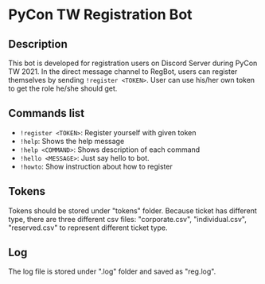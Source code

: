 # PyCon TW Registration Bot

## Description
This bot is developed for registration users on Discord Server during PyCon TW 2021.
In the direct message channel to RegBot, users can register themselves by sending `!register <TOKEN>`.
User can use his/her own token to get the role he/she should get.

## Commands list
* `!register <TOKEN>`: Register yourself with given token
* `!help`: Shows the help message
* `!help <COMMAND>`: Shows description of each command
* `!hello <MESSAGE>`: Just say hello to bot.
* `!howto`: Show instruction about how to register

## Tokens
Tokens should be stored under "tokens" folder. Because ticket has different type, there are three different csv files: "corporate.csv", "individual.csv", "reserved.csv" to represent different ticket type.

## Log
The log file is stored under ".log" folder and saved as "reg.log".